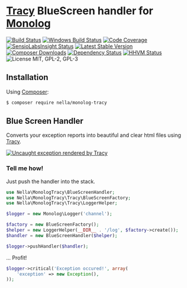 # [Tracy](https://tracy.nette.org) BlueScreen handler for [Monolog](https://github.com/Seldaek/monolog)

[![Build Status](https://img.shields.io/travis/nella/monolog-tracy/master.svg?style=flat-square)](https://travis-ci.org/nella/monolog-tracy)
[![Windows Build Status](https://img.shields.io/appveyor/ci/Vrtak-CZ/monolog-tracy/master.svg?style=flat-square)](https://ci.appveyor.com/project/Vrtak-CZ/monolog-tracy)
[![Code Coverage](https://img.shields.io/coveralls/nella/monolog-tracy.svg?style=flat-square)](https://coveralls.io/r/nella/monolog-tracy)
[![SensioLabsInsight Status](https://img.shields.io/sensiolabs/i/b54adb11-771e-46c5-ba2a-fef5bc37d3c4.svg?style=flat-square)](https://insight.sensiolabs.com/projects/b54adb11-771e-46c5-ba2a-fef5bc37d3c4)
[![Latest Stable Version](https://img.shields.io/packagist/v/nella/monolog-tracy.svg?style=flat-square)](https://packagist.org/packages/nella/monolog-tracy)
[![Composer Downloads](https://img.shields.io/packagist/dt/nella/monolog-tracy.svg?style=flat-square)](https://packagist.org/packages/nella/monolog-tracy)
[![Dependency Status](https://img.shields.io/versioneye/d/user/projects/5688ba47eb4f470030000b3f.svg?style=flat-square)](https://www.versioneye.com/user/projects/5688ba47eb4f470030000b3f)
[![HHVM Status](https://img.shields.io/hhvm/nella/monolog-tracy.svg?style=flat-square)](http://hhvm.h4cc.de/package/nella/monolog-tracy)
![License MIT, GPL-2, GPL-3](https://img.shields.io/badge/license-MIT-blue.svg?style=flat-square)

## Installation

Using  [Composer](http://getcomposer.org/):

```sh
$ composer require nella/monolog-tracy
```

## Blue Screen Handler

Converts your exception reports into beautiful and clear html files using [Tracy](https://tracy.nette.org).

[![Uncaught exception rendered by Tracy](http://nette.github.io/tracy/images/tracy-exception.png)](http://nette.github.io/tracy/tracy-exception.html)

### Tell me how!

Just push the handler into the stack.

```php
use Nella\MonologTracy\BlueScreenHandler;
use Nella\MonologTracy\Tracy\BlueScreenFactory;
use Nella\MonologTracy\Tracy\LoggerHelper;

$logger = new Monolog\Logger('channel');

$factory = new BlueScreenFactory();
$helper = new LoggerHelper(__DIR__ . '/log', $factory->create());
$handler = new BlueScreenHandler($helper);

$logger->pushHandler($handler);
```

… Profit!

```php
$logger->critical('Exception occured!', array(
    'exception' => new Exception(),
));
```
